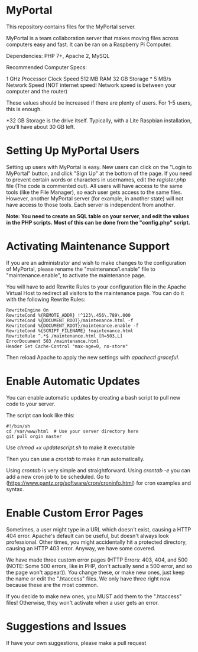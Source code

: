 # MyPortal
This repository contains files for the MyPortal server.

MyPortal is a team collaboration server that makes moving files across computers easy and fast. It can be ran on a Raspberry Pi Computer.

Dependencies: PHP 7+, Apache 2, MySQL

Recommended Computer Specs:

1 GHz Processor Clock Speed
512 MB RAM
32 GB Storage *
5 MB/s Network Speed (NOT internet speed! Network speed is between your computer and the router)

These values should be increased if there are plenty of users. For 1-5 users, this is enough.

*32 GB Storage is the drive itself. Typically, with a Lite Raspbian installation, you'll have about 30 GB left.

# Setting Up MyPortal Users
Setting up users with MyPortal is easy. New users can click on the "Login to MyPortal" button, and click "Sign Up" at the bottom of the page. If you need to prevent certain words or characters in usernames, edit the *register.php* file (The code is commented out). All users will have access to the same tools (like the File Manager), so each user gets access to the same files. However, another MyPortal server (for example, in another state) will not have access to those tools. Each server is independent from another.

**Note: You need to create an SQL table on your server, and edit the values in the PHP scripts. Most of this can be done from the "config.php" script.**

# Activating Maintenance Support
If you are an administrator and wish to make changes to the configuration of MyPortal, please rename the "maintenance1.enable" file to "maintenance.enable", to activate the maintenance page.

You will have to add Rewrite Rules to your configuration file in the Apache Virtual Host to redirect all visitors to the maintenance page.
You can do it with the following Rewrite Rules:
    
    RewriteEngine On
    RewriteCond %{REMOTE_ADDR} !^123\.456\.789\.000
    RewriteCond %{DOCUMENT_ROOT}/maintenance.html -f
    RewriteCond %{DOCUMENT_ROOT}/maintenance.enable -f
    RewriteCond %{SCRIPT_FILENAME} !maintenance.html
    RewriteRule ^.*$ /maintenance.html [R=503,L]
    ErrorDocument 503 /maintenance.html
    Header Set Cache-Control "max-age=0, no-store"

Then reload Apache to apply the new settings with *apachectl graceful*.

# Enable Automatic Updates
You can enable automatic updates by creating a bash script to pull new code to your server. 

The script can look like this:

    #!/bin/sh
    cd /var/www/html  # Use your server directory here
    git pull orgin master

Use *chmod +x updatescript.sh* to make it executable

Then you can use a *crontab* to make it run automatically.

Using *crontab* is very simple and straightforward. Using *crontab -e* you can add a new cron job to be scheduled. Go to (https://www.pantz.org/software/cron/croninfo.html) 
for cron examples and syntax.

# Enable Custom Error Pages
Sometimes, a user might type in a URL which doesn't exist, causing a HTTP 404 error. Apache's default can be useful, but doesn't always look professional. Other times, you might accidentally hit a protected directory, causing an HTTP 403 error. Anyway, we have some covered.

We have made three custom error pages (HTTP Errors: 403, 404, and 500 (NOTE: Some 500 errors, like in PHP, don't actually send a 500 error, and so the page won't appear)).
You change these, or make new ones, just keep the name or edit the ".htaccess" files. We only have three right now because these are the most common.

If you decide to make new ones, you MUST add them to the ".htaccess" files! Otherwise, they won't activate when a user gets an error.

# Suggestions and Issues
If have your own suggestions, please make a pull request